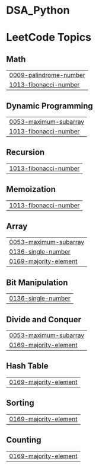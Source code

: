 # DSA_Python
<!---LeetCode Topics Start-->
# LeetCode Topics
## Math
|  |
| ------- |
| [0009-palindrome-number](https://github.com/Kasfia-Mostafa/DSA_With_Python/tree/master/0009-palindrome-number) |
| [1013-fibonacci-number](https://github.com/Kasfia-Mostafa/DSA_With_Python/tree/master/1013-fibonacci-number) |
## Dynamic Programming
|  |
| ------- |
| [0053-maximum-subarray](https://github.com/Kasfia-Mostafa/DSA_With_Python/tree/master/0053-maximum-subarray) |
| [1013-fibonacci-number](https://github.com/Kasfia-Mostafa/DSA_With_Python/tree/master/1013-fibonacci-number) |
## Recursion
|  |
| ------- |
| [1013-fibonacci-number](https://github.com/Kasfia-Mostafa/DSA_With_Python/tree/master/1013-fibonacci-number) |
## Memoization
|  |
| ------- |
| [1013-fibonacci-number](https://github.com/Kasfia-Mostafa/DSA_With_Python/tree/master/1013-fibonacci-number) |
## Array
|  |
| ------- |
| [0053-maximum-subarray](https://github.com/Kasfia-Mostafa/DSA_With_Python/tree/master/0053-maximum-subarray) |
| [0136-single-number](https://github.com/Kasfia-Mostafa/DSA_With_Python/tree/master/0136-single-number) |
| [0169-majority-element](https://github.com/Kasfia-Mostafa/DSA_With_Python/tree/master/0169-majority-element) |
## Bit Manipulation
|  |
| ------- |
| [0136-single-number](https://github.com/Kasfia-Mostafa/DSA_With_Python/tree/master/0136-single-number) |
## Divide and Conquer
|  |
| ------- |
| [0053-maximum-subarray](https://github.com/Kasfia-Mostafa/DSA_With_Python/tree/master/0053-maximum-subarray) |
| [0169-majority-element](https://github.com/Kasfia-Mostafa/DSA_With_Python/tree/master/0169-majority-element) |
## Hash Table
|  |
| ------- |
| [0169-majority-element](https://github.com/Kasfia-Mostafa/DSA_With_Python/tree/master/0169-majority-element) |
## Sorting
|  |
| ------- |
| [0169-majority-element](https://github.com/Kasfia-Mostafa/DSA_With_Python/tree/master/0169-majority-element) |
## Counting
|  |
| ------- |
| [0169-majority-element](https://github.com/Kasfia-Mostafa/DSA_With_Python/tree/master/0169-majority-element) |
<!---LeetCode Topics End-->